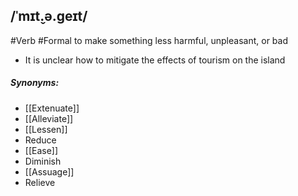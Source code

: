 ## /ˈmɪt̬.ə.ɡeɪt/  
#Verb #Formal
to make something less harmful, unpleasant, or bad

- It is unclear how to mitigate the effects of tourism on the island

##### Synonyms:
- [[Extenuate]]
- [[Alleviate]]
- [[Lessen]]
- Reduce
- [[Ease]]
- Diminish
- [[Assuage]]
- Relieve
